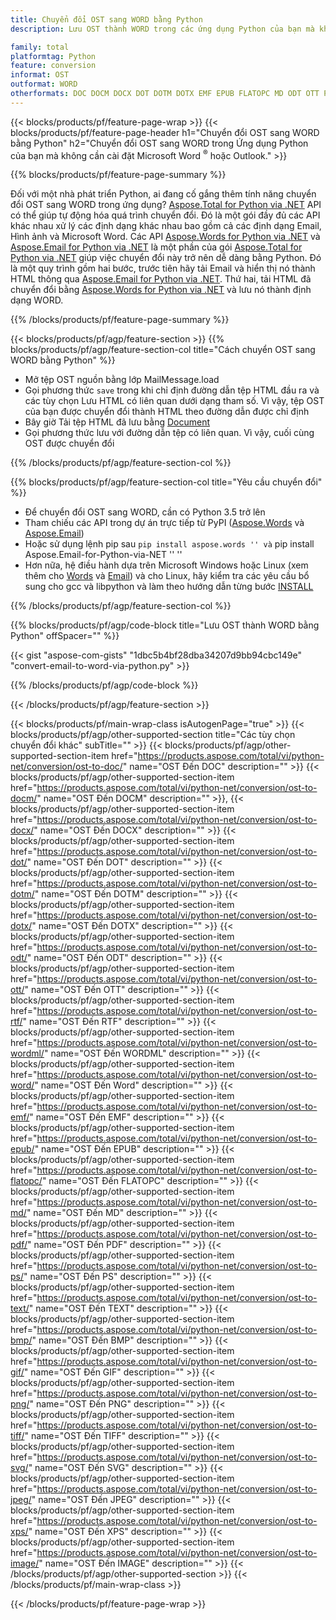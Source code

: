 ```yaml
---
title: Chuyển đổi OST sang WORD bằng Python
description: Lưu OST thành WORD trong các ứng dụng Python của bạn mà không cần sử dụng Microsoft Outlook hoặc Word 

family: total
platformtag: Python
feature: conversion
informat: OST
outformat: WORD
otherformats: DOC DOCM DOCX DOT DOTM DOTX EMF EPUB FLATOPC MD ODT OTT PCL PDF PS RTF TEXT WORD WORDML BMP GIF IMAGE JPEG TIFF PNG SVG XPS
---
```

{{< blocks/products/pf/feature-page-wrap >}}
{{< blocks/products/pf/feature-page-header h1="Chuyển đổi OST sang WORD bằng Python" h2="Chuyển đổi OST sang WORD trong Ứng dụng Python của bạn mà không cần cài đặt Microsoft Word <sup>&reg;</sup> hoặc Outlook." >}}

{{% blocks/products/pf/feature-page-summary %}}

Đối với một nhà phát triển Python, ai đang cố gắng thêm tính năng chuyển đổi OST sang WORD trong ứng dụng? [Aspose.Total for Python via .NET](https://products.aspose.com/total/python-net/) API có thể giúp tự động hóa quá trình chuyển đổi. Đó là một gói đầy đủ các API khác nhau xử lý các định dạng khác nhau bao gồm cả các định dạng Email, Hình ảnh và Microsoft Word. Các API [Aspose.Words for Python via .NET](https://products.aspose.com/words/python-net/) và [Aspose.Email for Python via .NET](https://products.aspose.com/email/python-net/) là một phần của gói [Aspose.Total for Python via .NET](https://products.aspose.com/total/python-net/) giúp việc chuyển đổi này trở nên dễ dàng bằng Python. Đó là một quy trình gồm hai bước, trước tiên hãy tải Email và hiển thị nó thành HTML thông qua [Aspose.Email for Python via .NET](https://products.aspose.com/email/python-net/). Thứ hai, tải HTML đã chuyển đổi bằng [Aspose.Words for Python via .NET](https://products.aspose.com/words/python-net/) và lưu nó thành định dạng WORD.

{{% /blocks/products/pf/feature-page-summary %}}

{{< blocks/products/pf/agp/feature-section >}}
{{% blocks/products/pf/agp/feature-section-col title="Cách chuyển OST sang WORD bằng Python" %}}

- Mở tệp OST nguồn bằng lớp MailMessage.load
- Gọi phương thức `save` trong khi chỉ định đường dẫn tệp HTML đầu ra và các tùy chọn Lưu HTML có liên quan dưới dạng tham số. Vì vậy, tệp OST của bạn được chuyển đổi thành HTML theo đường dẫn được chỉ định
- Bây giờ Tải tệp HTML đã lưu bằng [Document](https://reference.aspose.com/words/python-net/aspose.words/document/)
- Gọi phương thức lưu với đường dẫn tệp có liên quan. Vì vậy, cuối cùng OST được chuyển đổi

{{% /blocks/products/pf/agp/feature-section-col %}}

{{% blocks/products/pf/agp/feature-section-col title="Yêu cầu chuyển đổi" %}}

- Để chuyển đổi OST sang WORD, cần có Python 3.5 trở lên
- Tham chiếu các API trong dự án trực tiếp từ PyPI ([Aspose.Words](https://pypi.org/project/aspose-words/) và [Aspose.Email](https://pypi.org/project/Aspose.Email-for-Python-via-NET/))
- Hoặc sử dụng lệnh pip sau `` pip install aspose.words '' và `` pip install Aspose.Email-for-Python-via-NET '' '' 
- Hơn nữa, hệ điều hành dựa trên Microsoft Windows hoặc Linux (xem thêm cho [Words](https://docs.aspose.com/words/python-net/system-requirements/) và [Email](https://docs.aspose.com/email/python-net/system-requirements/)) và cho Linux, hãy kiểm tra các yêu cầu bổ sung cho gcc và libpython và làm theo hướng dẫn từng bước [INSTALL](https://docs.aspose.com/words/python-net/installation/)
 

{{% /blocks/products/pf/agp/feature-section-col %}}

{{% blocks/products/pf/agp/code-block title="Lưu OST thành WORD bằng Python" offSpacer="" %}}

{{< gist "aspose-com-gists" "1dbc5b4bf28dba34207d9bb94cbc149e" "convert-email-to-word-via-python.py" >}}

{{% /blocks/products/pf/agp/code-block %}}

{{< /blocks/products/pf/agp/feature-section >}}

{{< blocks/products/pf/main-wrap-class isAutogenPage="true" >}}
{{< blocks/products/pf/agp/other-supported-section title="Các tùy chọn chuyển đổi khác" subTitle="" >}}
{{< blocks/products/pf/agp/other-supported-section-item href="https://products.aspose.com/total/vi/python-net/conversion/ost-to-doc/" name="OST Đến DOC" description="" >}}
{{< blocks/products/pf/agp/other-supported-section-item href="https://products.aspose.com/total/vi/python-net/conversion/ost-to-docm/" name="OST Đến DOCM" description="" >}},
{{< blocks/products/pf/agp/other-supported-section-item href="https://products.aspose.com/total/vi/python-net/conversion/ost-to-docx/" name="OST Đến DOCX" description="" >}}
{{< blocks/products/pf/agp/other-supported-section-item href="https://products.aspose.com/total/vi/python-net/conversion/ost-to-dot/" name="OST Đến DOT" description="" >}}
{{< blocks/products/pf/agp/other-supported-section-item href="https://products.aspose.com/total/vi/python-net/conversion/ost-to-dotm/" name="OST Đến DOTM" description="" >}}
{{< blocks/products/pf/agp/other-supported-section-item href="https://products.aspose.com/total/vi/python-net/conversion/ost-to-dotx/" name="OST Đến DOTX" description="" >}}
{{< blocks/products/pf/agp/other-supported-section-item href="https://products.aspose.com/total/vi/python-net/conversion/ost-to-odt/" name="OST Đến ODT" description="" >}}
{{< blocks/products/pf/agp/other-supported-section-item href="https://products.aspose.com/total/vi/python-net/conversion/ost-to-ott/" name="OST Đến OTT" description="" >}}
{{< blocks/products/pf/agp/other-supported-section-item href="https://products.aspose.com/total/vi/python-net/conversion/ost-to-rtf/" name="OST Đến RTF" description="" >}}
{{< blocks/products/pf/agp/other-supported-section-item href="https://products.aspose.com/total/vi/python-net/conversion/ost-to-wordml/" name="OST Đến WORDML" description="" >}}
{{< blocks/products/pf/agp/other-supported-section-item href="https://products.aspose.com/total/vi/python-net/conversion/ost-to-word/" name="OST Đến Word" description="" >}}
{{< blocks/products/pf/agp/other-supported-section-item href="https://products.aspose.com/total/vi/python-net/conversion/ost-to-emf/" name="OST Đến EMF" description="" >}}
{{< blocks/products/pf/agp/other-supported-section-item href="https://products.aspose.com/total/vi/python-net/conversion/ost-to-epub/" name="OST Đến EPUB" description="" >}}
{{< blocks/products/pf/agp/other-supported-section-item href="https://products.aspose.com/total/vi/python-net/conversion/ost-to-flatopc/" name="OST Đến FLATOPC" description="" >}}
{{< blocks/products/pf/agp/other-supported-section-item href="https://products.aspose.com/total/vi/python-net/conversion/ost-to-md/" name="OST Đến MD" description="" >}}
{{< blocks/products/pf/agp/other-supported-section-item href="https://products.aspose.com/total/vi/python-net/conversion/ost-to-pdf/" name="OST Đến PDF" description="" >}}
{{< blocks/products/pf/agp/other-supported-section-item href="https://products.aspose.com/total/vi/python-net/conversion/ost-to-ps/" name="OST Đến PS" description="" >}}
{{< blocks/products/pf/agp/other-supported-section-item href="https://products.aspose.com/total/vi/python-net/conversion/ost-to-text/" name="OST Đến TEXT" description="" >}}
{{< blocks/products/pf/agp/other-supported-section-item href="https://products.aspose.com/total/vi/python-net/conversion/ost-to-bmp/" name="OST Đến BMP" description="" >}}
{{< blocks/products/pf/agp/other-supported-section-item href="https://products.aspose.com/total/vi/python-net/conversion/ost-to-gif/" name="OST Đến GIF" description="" >}}
{{< blocks/products/pf/agp/other-supported-section-item href="https://products.aspose.com/total/vi/python-net/conversion/ost-to-png/" name="OST Đến PNG" description="" >}}
{{< blocks/products/pf/agp/other-supported-section-item href="https://products.aspose.com/total/vi/python-net/conversion/ost-to-tiff/" name="OST Đến TIFF" description="" >}}
{{< blocks/products/pf/agp/other-supported-section-item href="https://products.aspose.com/total/vi/python-net/conversion/ost-to-svg/" name="OST Đến SVG" description="" >}}
{{< blocks/products/pf/agp/other-supported-section-item href="https://products.aspose.com/total/vi/python-net/conversion/ost-to-jpeg/" name="OST Đến JPEG" description="" >}}
{{< blocks/products/pf/agp/other-supported-section-item href="https://products.aspose.com/total/vi/python-net/conversion/ost-to-xps/" name="OST Đến XPS" description="" >}}
{{< blocks/products/pf/agp/other-supported-section-item href="https://products.aspose.com/total/vi/python-net/conversion/ost-to-image/" name="OST Đến IMAGE" description="" >}}
{{< /blocks/products/pf/agp/other-supported-section >}}
{{< /blocks/products/pf/main-wrap-class >}}

{{< /blocks/products/pf/feature-page-wrap >}}